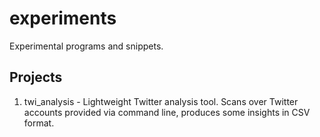 experiments
===========

Experimental programs and snippets.


Projects
----------
1. twi_analysis - Lightweight Twitter analysis tool. Scans over Twitter accounts provided via command line, produces some insights in CSV format.

